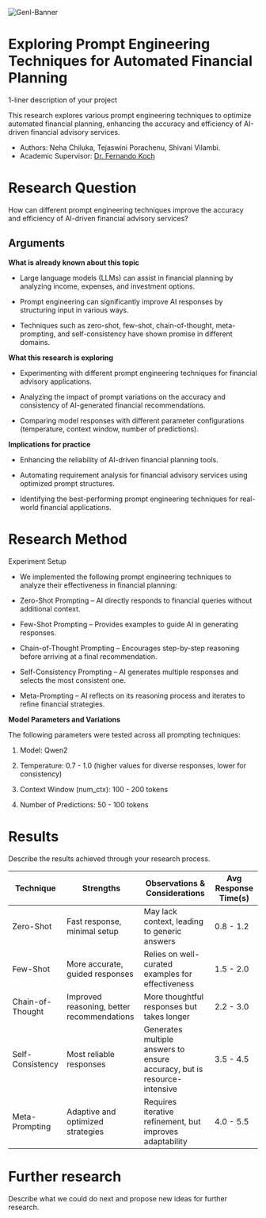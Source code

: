 ![GenI-Banner](https://github.com/genilab-fau/genial-fau.github.io/blob/8f1a2d3523f879e1082918c7bba19553cb6e7212/images/geni-lab-banner.png?raw=true)

# Exploring Prompt Engineering Techniques for Automated Financial Planning

1-liner description of your project

This research explores various prompt engineering techniques to optimize automated financial planning, enhancing the accuracy and efficiency of AI-driven financial advisory services.


* Authors: Neha Chiluka, Tejaswini Porachenu, Shivani Vilambi. 
* Academic Supervisor: [Dr. Fernando Koch](http://www.fernandokoch.me)

  
# Research Question 

How can different prompt engineering techniques improve the accuracy and efficiency of AI-driven financial advisory services?

## Arguments

**What is already known about this topic**

- Large language models (LLMs) can assist in financial planning by analyzing income, expenses, and investment options.

- Prompt engineering can significantly improve AI responses by structuring input in various ways.

- Techniques such as zero-shot, few-shot, chain-of-thought, meta-prompting, and self-consistency have shown promise in different domains.

**What this research is exploring**

- Experimenting with different prompt engineering techniques for financial advisory applications.

- Analyzing the impact of prompt variations on the accuracy and consistency of AI-generated financial recommendations.

- Comparing model responses with different parameter configurations (temperature, context window, number of predictions).

**Implications for practice**

- Enhancing the reliability of AI-driven financial planning tools.

- Automating requirement analysis for financial advisory services using optimized prompt structures.

- Identifying the best-performing prompt engineering techniques for real-world financial applications.

# Research Method

Experiment Setup

- We implemented the following prompt engineering techniques to analyze their effectiveness in financial planning:

- Zero-Shot Prompting – AI directly responds to financial queries without additional context.

- Few-Shot Prompting – Provides examples to guide AI in generating responses.

- Chain-of-Thought Prompting – Encourages step-by-step reasoning before arriving at a final recommendation.

- Self-Consistency Prompting – AI generates multiple responses and selects the most consistent one.

- Meta-Prompting – AI reflects on its reasoning process and iterates to refine financial strategies.

**Model Parameters and Variations**

The following parameters were tested across all prompting techniques:

1. Model: Qwen2

3. Temperature: 0.7 - 1.0 (higher values for diverse responses, lower for consistency)

5. Context Window (num_ctx): 100 - 200 tokens

7. Number of Predictions: 50 - 100 tokens

# Results

Describe the results achieved through your research process.

| Technique  | Strengths  | Observations & Considerations  | Avg Response Time(s)  |
| ------------ | ------------ | ------------ | ------------ |
| Zero-Shot  | Fast response, minimal setup  |May lack context, leading to generic answers   |  0.8 - 1.2 |
|  Few-Shot |More accurate, guided responses   |  Relies on well-curated examples for effectiveness |  1.5 - 2.0 |
| Chain-of-Thought  | Improved reasoning, better recommendations  | More thoughtful responses but takes longer  |   2.2 - 3.0|
|  Self-Consistency | Most reliable responses  | Generates multiple answers to ensure accuracy, but is resource-intensive  |  3.5 - 4.5 |
| Meta-Prompting  | Adaptive and optimized strategies  | Requires iterative refinement, but improves adaptability  |  4.0 - 5.5 |



# Further research

Describe what we could do next and propose new ideas for further research.
